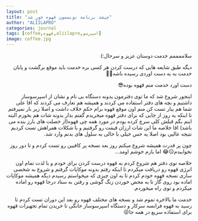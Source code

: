 ```yaml
---
layout: post
title: "چیشد برنامه نویسمون قهوه خور شد"
author: "ALIILAPRO"
categories: journal
tags: [coffee,قهوه,aliilapro,اسپرسو]
image: coffee.jpg
---
```


<div dir="rtl" markdown="1">


سلاممممم خدمت دوستان عزیز و سرحال:)

دیگه طبق شایعه هایی که درست کردن هر کسی بره خدمت باید موقع برگشت و پایان خدمت به یه دست اوردی رسیده باشه🤣🤣

دست اورد خدمت منم قهوه بوده😎

اینجور شروع شد که ما توی دفترمون یدونه دستگاه بی نام و نشان از اسپرسوساز داشتیم و بچه های دفتر استفاده می کردند و همیشه هم تعارف می کردند که اقا علی شما هم یبار تست کن منم اون موقع قهوه برام حکم خلاف داشت و اصلا زیر بار نمیرفتم تا اینکه یه روز از جایی که برای دفتر
قهوه میخریدم گفتم بذار یدونه شات هم بخورم البته اینم بگم قبلش کلی سرچ کرده بودم در مورد همه چی قهوه(از خصلت های بارز بنده می باشد) اقا خلاصه ما این شات ارزان قیمت رو گرفتیم و با شکلات همراهش تست کردیم نتیجه عالیی بود اصلا یه حس خیلی با حالی به سلول های بدنم وارد شد.

چون پر قدرت همیشه شروع میکنم روز بعد نسخه پر کافیین رو تست کردم و تا دور روز نخوابیدم😑😂 اما بازم خوشم اومد...

خلاصه توی دفتر هم شروع کردم به قهوه درست کردن برای خودم و با لذت تمام اون انرژی قهوه رو دریافت میکردم تا اینکه رفتم یدونه موکاپات گرفتم و شروع به شخصی سازی نسخه قهوه خودم کردم تا به اون چیزی که میخواستم رسیدم دیگه همیشه موکاپات اماده بود روی گاز تا به محض خوردن زنگ گوشی و رفتن به ستاد درجا قهوه رو اماده میکردم و توی راه میخوردم.

خدمت ما بالاخره تموم شد و نسخه های مختلف قهوه رو بعد این دوران تست کردم تا رسید به قهوه فرانسه سرکار و دستگاه اسپرسوساز خانگی تا خریدن تمام تجهیزات قهوه برای استفاذه سریع در همه جا😜



</div>
